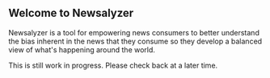 ## Welcome to Newsalyzer

Newsalyzer is a tool for empowering news consumers to better understand the bias inherent in the news that they consume so they develop a balanced view of what's happening around the world.

This is still work in progress. Please check back at a later time.
